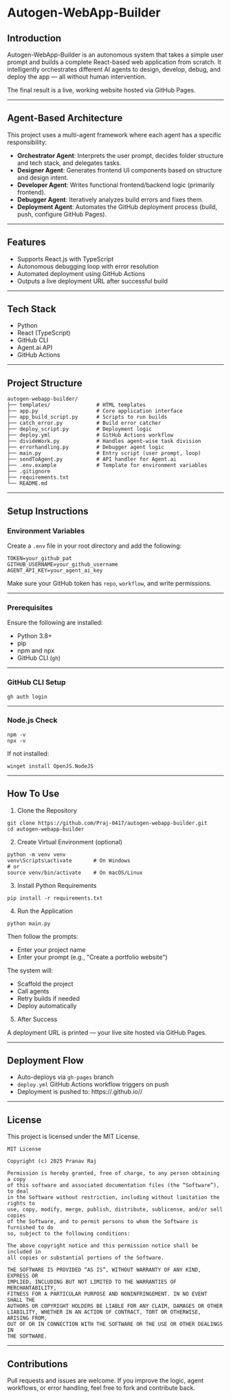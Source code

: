 
# Autogen-WebApp-Builder

## Introduction

Autogen-WebApp-Builder is an autonomous system that takes a simple user prompt and builds a complete React-based web application from scratch. It intelligently orchestrates different AI agents to design, develop, debug, and deploy the app — all without human intervention.

The final result is a live, working website hosted via GitHub Pages.

---

## Agent-Based Architecture

This project uses a multi-agent framework where each agent has a specific responsibility:

- **Orchestrator Agent**: Interprets the user prompt, decides folder structure and tech stack, and delegates tasks.
- **Designer Agent**: Generates frontend UI components based on structure and design intent.
- **Developer Agent**: Writes functional frontend/backend logic (primarily frontend).
- **Debugger Agent**: Iteratively analyzes build errors and fixes them.
- **Deployment Agent**: Automates the GitHub deployment process (build, push, configure GitHub Pages).

---

## Features

- Supports React.js with TypeScript
- Autonomous debugging loop with error resolution
- Automated deployment using GitHub Actions
- Outputs a live deployment URL after successful build

---

## Tech Stack

- Python
- React (TypeScript)
- GitHub CLI
- Agent.ai API
- GitHub Actions

---

## Project Structure

```
autogen-webapp-builder/
├── templates/               # HTML templates
├── app.py                   # Core application interface
├── app_build_script.py      # Scripts to run builds
├── catch_error.py           # Build error catcher
├── deploy_script.py         # Deployment logic
├── deploy.yml               # GitHub Actions workflow
├── divideWork.py            # Handles agent-wise task division
├── errorhandling.py         # Debugger agent logic
├── main.py                  # Entry script (user prompt, loop)
├── sendToAgent.py           # API handler for Agent.ai
├── .env.example             # Template for environment variables
├── .gitignore
├── requirements.txt
└── README.md
```

---

## Setup Instructions

### Environment Variables

Create a `.env` file in your root directory and add the following:

```
TOKEN=your_github_pat
GITHUB_USERNAME=your_github_username
AGENT_API_KEY=your_agent_ai_key
```

Make sure your GitHub token has `repo`, `workflow`, and write permissions.

---

### Prerequisites

Ensure the following are installed:

- Python 3.8+
- pip
- npm and npx
- GitHub CLI (`gh`)

---

### GitHub CLI Setup

```
gh auth login
```

---

### Node.js Check

```
npm -v
npx -v
```

If not installed:

```
winget install OpenJS.NodeJS
```

---

## How To Use

1. Clone the Repository

```
git clone https://github.com/Praj-0417/autogen-webapp-builder.git
cd autogen-webapp-builder
```

2. Create Virtual Environment (optional)

```
python -m venv venv
venv\Scripts\activate       # On Windows
# or
source venv/bin/activate    # On macOS/Linux
```

3. Install Python Requirements

```
pip install -r requirements.txt
```

4. Run the Application

```
python main.py
```

Then follow the prompts:

- Enter your project name
- Enter your prompt (e.g., "Create a portfolio website")

The system will:

- Scaffold the project
- Call agents
- Retry builds if needed
- Deploy automatically

5. After Success

A deployment URL is printed — your live site hosted via GitHub Pages.

---

## Deployment Flow

- Auto-deploys via `gh-pages` branch
- `deploy.yml` GitHub Actions workflow triggers on push
- Deployment is pushed to:
  https://<your-username>.github.io/<repo-name>/

---

## License

This project is licensed under the MIT License.

```
MIT License

Copyright (c) 2025 Pranav Raj

Permission is hereby granted, free of charge, to any person obtaining a copy
of this software and associated documentation files (the “Software”), to deal
in the Software without restriction, including without limitation the rights to
use, copy, modify, merge, publish, distribute, sublicense, and/or sell copies
of the Software, and to permit persons to whom the Software is furnished to do
so, subject to the following conditions:

The above copyright notice and this permission notice shall be included in
all copies or substantial portions of the Software.

THE SOFTWARE IS PROVIDED “AS IS”, WITHOUT WARRANTY OF ANY KIND, EXPRESS OR
IMPLIED, INCLUDING BUT NOT LIMITED TO THE WARRANTIES OF MERCHANTABILITY,
FITNESS FOR A PARTICULAR PURPOSE AND NONINFRINGEMENT. IN NO EVENT SHALL THE
AUTHORS OR COPYRIGHT HOLDERS BE LIABLE FOR ANY CLAIM, DAMAGES OR OTHER
LIABILITY, WHETHER IN AN ACTION OF CONTRACT, TORT OR OTHERWISE, ARISING FROM,
OUT OF OR IN CONNECTION WITH THE SOFTWARE OR THE USE OR OTHER DEALINGS IN
THE SOFTWARE.
```

---

## Contributions

Pull requests and issues are welcome. If you improve the logic, agent workflows, or error handling, feel free to fork and contribute back.
